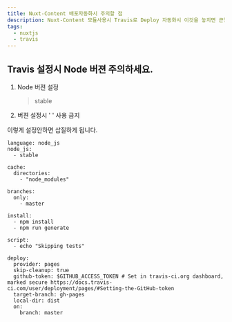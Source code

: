 ```yaml
---
title: Nuxt-Content 배포자동화시 주의할 점
description: Nuxt-Content 모듈사용시 Travis로 Deploy 자동화시 이것을 놓치면 큰일납니다.
tags:
  - nuxtjs
  - travis
---
```


## Travis 설정시 Node 버젼 주의하세요.

1. Node 버젼 설정

   > stable

2. 버젼 설정시 ' ' 사용 금지

이렇게 설정안하면 삽질하게 됩니다.

```yml[.travis.yml]
language: node_js
node_js:
  - stable

cache:
  directories:
    - "node_modules"

branches:
  only:
    - master

install:
  - npm install
  - npm run generate

script:
  - echo "Skipping tests"

deploy:
  provider: pages
  skip-cleanup: true
  github-token: $GITHUB_ACCESS_TOKEN # Set in travis-ci.org dashboard, marked secure https://docs.travis-ci.com/user/deployment/pages/#Setting-the-GitHub-token
  target-branch: gh-pages
  local-dir: dist
  on:
    branch: master
```
